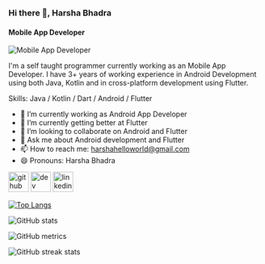 ### Hi there 👋, Harsha Bhadra
#### Mobile App Developer
![Mobile App Developer](https://media-exp1.licdn.com/dms/image/C4E16AQFHAXpZn2ZeDA/profile-displaybackgroundimage-shrink_200_800/0?e=1609372800&v=beta&t=WGNXxmIsq3-j9BC50Bzwif_e-QPT-EAeV0OXX5m22os)

I'm a self taught programmer currently working as an Mobile App Developer. I have 3+ years of working experience in Android Development using both Java, Kotlin and in cross-platform development using Flutter.

Skills: Java / Kotlin / Dart / Android / Flutter

- 🔭 I’m currently working as Android App Developer 
- 🌱 I’m currently getting better at Flutter
- 👯 I’m looking to collaborate on Android and Flutter 
- 💬 Ask me about Android development and Flutter
- 📫 How to reach me: harshahelloworld@gmail.com 
- 😄 Pronouns: Harsha Bhadra 


[<img src='https://cdn.jsdelivr.net/npm/simple-icons@3.0.1/icons/github.svg' alt='github' height='40'>](https://github.com/harshabhadra)  [<img src='https://cdn.jsdelivr.net/npm/simple-icons@3.0.1/icons/dev-dot-to.svg' alt='dev' height='40'>](https://dev.to/harshabhadra)  [<img src='https://cdn.jsdelivr.net/npm/simple-icons@3.0.1/icons/linkedin.svg' alt='linkedin' height='40'>](https://www.linkedin.com/in/harshabhadra/)  

[![Top Langs](https://github-readme-stats.vercel.app/api/top-langs/?username=harshabhadra)](https://github.com/anuraghazra/github-readme-stats)

![GitHub stats](https://github-readme-stats.vercel.app/api?username=harshabhadra&show_icons=true)  

![GitHub metrics](https://metrics.lecoq.io/harshabhadra)  

![GitHub streak stats](https://github-readme-streak-stats.herokuapp.com/?user=harshabhadra)  

